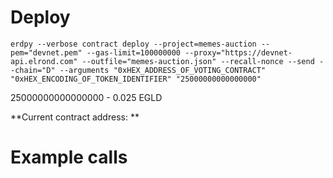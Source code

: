 # Deploy

`erdpy --verbose contract deploy --project=memes-auction --pem="devnet.pem" --gas-limit=100000000 --proxy="https://devnet-api.elrond.com" --outfile="memes-auction.json" --recall-nonce --send --chain="D" --arguments "0xHEX_ADDRESS_OF_VOTING_CONTRACT" "0xHEX_ENCODING_OF_TOKEN_IDENTIFIER" "25000000000000000"`

25000000000000000 - 0.025 EGLD

**Current contract address: **

# Example calls
